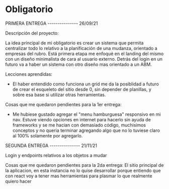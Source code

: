 # Obligatorio
PRIMERA ENTREGA --------------- 26/09/21

Descripción del proyecto:

 La idea principal de mi obligatorio es crear un sistema que permita centralizar todo lo relativo a la planificación de una mudanza, orientado a empresas del rubro.
Está primera etapa me enfoqué en el landing del mismo con un diseño minimalista de cara al usuario externo. Detrás del login en un futuro va a haber un sistema con otro diseño mas orientado a un ABM.

Lecciones aprendidas:

 - El haber entendido como funciona un grid me da la posiblidad a futuro de crear el esqueleto del sitio desde 0, sin depender de planillas, y sobre esa base si utilizar otras herramientas.

Cosas que me quedaron pendientes para la 1er entrega:

- Me hubiese gustado agregar el "menu hamburguesa" responsivo en mi nav. Estuve viendo opciones en internet para hacerlo sin ayuda de frameworks y se me hacian con demasiado código, muchisimos conceptos y no queria terminar agregando algo que no lo tuviese claro al 100% solamente por agregarlo. 

SEGUNDA ENTREGA --------------- 21/11/21

Login y endpoints relativos a los objetos a mudar

Cosas que me quedaron pendientes para la 2da entrega:
El sitio principal de la aplicacion, en esta instancia no lo quise desarrollar porque entiendo que con react voy a tener mas herramientas para plasmar lo que realmente quiero hacer

